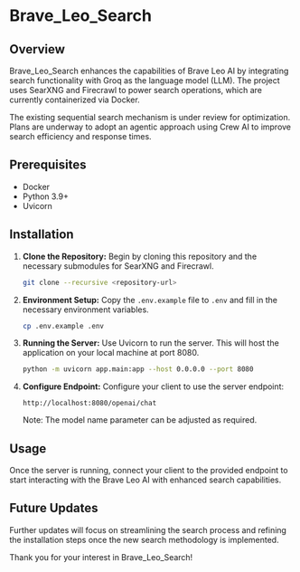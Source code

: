 # Brave_Leo_Search

## Overview
Brave_Leo_Search enhances the capabilities of Brave Leo AI by integrating search functionality with Groq as the language model (LLM). The project uses SearXNG and Firecrawl to power search operations, which are currently containerized via Docker.

The existing sequential search mechanism is under review for optimization. Plans are underway to adopt an agentic approach using Crew AI to improve search efficiency and response times.

## Prerequisites
- Docker
- Python 3.9+
- Uvicorn

## Installation

1. **Clone the Repository:**
   Begin by cloning this repository and the necessary submodules for SearXNG and Firecrawl.

   ```bash
   git clone --recursive <repository-url>
   ```

2. **Environment Setup:**
   Copy the `.env.example` file to `.env` and fill in the necessary environment variables.

   ```bash
   cp .env.example .env
   ```

3. **Running the Server:**
   Use Uvicorn to run the server. This will host the application on your local machine at port 8080.

   ```bash
   python -m uvicorn app.main:app --host 0.0.0.0 --port 8080
   ```

4. **Configure Endpoint:**
   Configure your client to use the server endpoint:

   ```
   http://localhost:8080/openai/chat
   ```

   Note: The model name parameter can be adjusted as required.

## Usage

Once the server is running, connect your client to the provided endpoint to start interacting with the Brave Leo AI with enhanced search capabilities.

## Future Updates
Further updates will focus on streamlining the search process and refining the installation steps once the new search methodology is implemented.

Thank you for your interest in Brave_Leo_Search!
